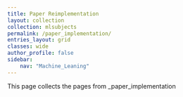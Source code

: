 ```yaml
---
title: Paper Reimplementation
layout: collection
collection: mlsubjects
permalink: /paper_implementation/
entries_layout: grid
classes: wide
author_profile: false
sidebar:
    nav: "Machine_Leaning"
---
```


This page collects the pages from _paper_implementation

